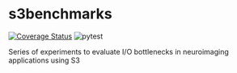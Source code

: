 # s3benchmarks
[![Coverage Status](https://coveralls.io/repos/github/ValHayot/s3benchmarks/badge.svg)](https://coveralls.io/github/ValHayot/s3benchmarks) ![pytest](https://github.com/valeriehayot/s3benchmarks/workflows/.github/workflows/python-app.yml/badge.svg)

Series of experiments to evaluate I/O bottlenecks in neuroimaging applications using S3
